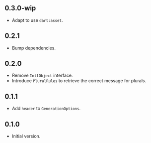 ## 0.3.0-wip

- Adapt to use `dart:asset`.

## 0.2.1

- Bump dependencies.

## 0.2.0

- Remove `IntlObject` interface.
- Introduce `PluralRules` to retrieve the correct message for plurals.

## 0.1.1

- Add `header` to `GenerationOptions`.

## 0.1.0

- Initial version.

